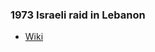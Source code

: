### 1973 Israeli raid in Lebanon
- [Wiki](https://en.wikipedia.org/wiki/1973_Israeli_raid_in_Lebanon)